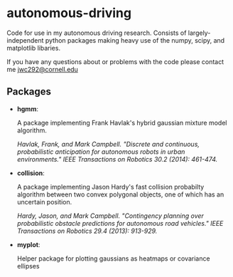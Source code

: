 # autonomous-driving
Code for use in my autonomous driving research. Consists of largely-independent python packages
making heavy use of the numpy, scipy, and matplotlib libaries. 

If you have any questions about or problems with the code please contact me jwc292@cornell.edu

## Packages
* **hgmm**: 

    A package implementing Frank Havlak's hybrid gaussian mixture model algorithm.

    *Havlak, Frank, and Mark Campbell. "Discrete and continuous, probabilistic anticipation for autonomous robots in urban environments." IEEE Transactions on Robotics 30.2 (2014): 461-474.*

* **collision**:

    A package implementing Jason Hardy's fast collision probabilty algorithm between 
    two convex polygonal objects, one of which has an uncertain position.

    *Hardy, Jason, and Mark Campbell. "Contingency planning over probabilistic obstacle predictions for autonomous road vehicles." IEEE Transactions on Robotics 29.4 (2013): 913-929.*

* **myplot**:

    Helper package for plotting gaussians as heatmaps or covariance ellipses